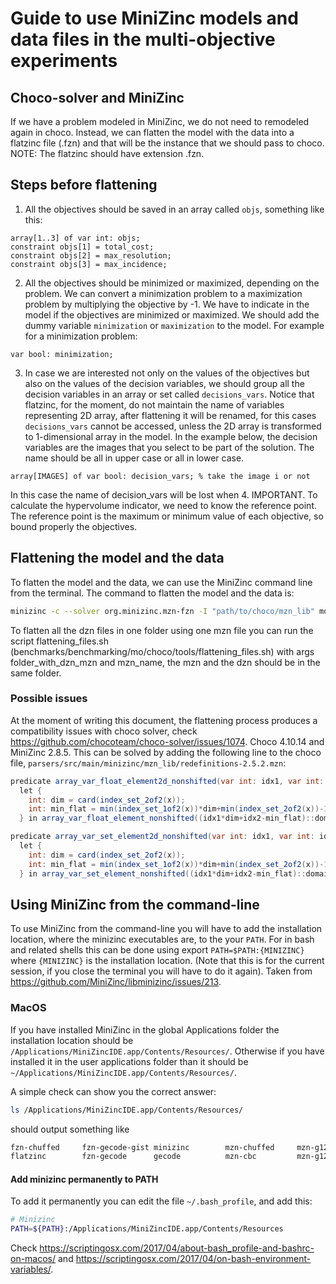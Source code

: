 # Guide to use MiniZinc models and data files in the multi-objective experiments

## Choco-solver and MiniZinc

If we have a problem modeled in MiniZinc, we do not need to remodeled again in choco. Instead, we can flatten the model
with the data into a flatzinc file (.fzn) and that will be the instance that we should pass to choco. NOTE: The flatzinc
should have extension .fzn.

## Steps before flattening

1. All the objectives should be saved in an array called `objs`, something like this:
```minizinc     
array[1..3] of var int: objs;
constraint objs[1] = total_cost;
constraint objs[2] = max_resolution;
constraint objs[3] = max_incidence;
```
2. All the objectives should be minimized or maximized, depending on the problem. We can convert a minimization problem
to a maximization problem by multiplying the objective by -1. We have to indicate in the model if the objectives are 
minimized or maximized. We should add the dummy variable ```minimization```  or ```maximization``` to the model. 
For example for a minimization problem:
```minizinc
var bool: minimization;
```
3. In case we are interested not only on the values of the objectives but also on the values of the decision variables,
we should group all the decision variables in an array or set called `decisions_vars`. Notice that flatzinc, 
for the moment, do not maintain the name of variables representing 2D array, after flattening it will be renamed, 
for this cases `decisions_vars` cannot be accessed, unless the 2D array is transformed to 1-dimensional array in the 
model. In the example below, the decision variables are the images that you select to be part of the solution. 
The name should be all in upper case or all in lower case.
```minizinc
array[IMAGES] of var bool: decision_vars; % take the image i or not
```
In this case the name of decision_vars will be lost when 
4. IMPORTANT. To calculate the hypervolume indicator, we need to know the reference point. The reference point is the 
maximum or minimum value of each objective, so bound properly the objectives.

## Flattening the model and the data

To flatten the model and the data, we can use the MiniZinc command line from the terminal. The command to flatten the model and the data is:
```bash
minizinc -c --solver org.minizinc.mzn-fzn -I "path/to/choco/mzn_lib" model_to_flatten.mzn -d data_for_model.dzn -o output_flatzinc.fzn
```
To flatten all the dzn files in one folder using one mzn file you can run the script flattening_files.sh (benchmarks/benchmarking/mo/choco/tools/flattening_files.sh) with args folder_with_dzn_mzn and mzn_name, the mzn and the dzn should be in the same folder.

### Possible issues
At the moment of writing this document, the flattening process produces a compatibility issues with choco solver, check 
https://github.com/chocoteam/choco-solver/issues/1074. Choco 4.10.14 and MiniZinc 2.8.5.
This can be solved by adding the following line to the choco file, `parsers/src/main/minizinc/mzn_lib/redefinitions-2.5.2.mzn`:
```java
predicate array_var_float_element2d_nonshifted(var int: idx1, var int: idx2, array[int,int] of var float: x, var float: c) =
  let {
    int: dim = card(index_set_2of2(x));
    int: min_flat = min(index_set_1of2(x))*dim+min(index_set_2of2(x))-1;
  } in array_var_float_element_nonshifted((idx1*dim+idx2-min_flat)::domain, array1d(x), c);

predicate array_var_set_element2d_nonshifted(var int: idx1, var int: idx2, array[int,int] of var set of int: x, var set of int: c) =
  let {
    int: dim = card(index_set_2of2(x));
    int: min_flat = min(index_set_1of2(x))*dim+min(index_set_2of2(x))-1;
  } in array_var_set_element_nonshifted((idx1*dim+idx2-min_flat)::domain, array1d(x), c);
```

## Using MiniZinc from the command-line
To use MiniZinc from the command-line you will have to add the installation location, where the minizinc executables are,
to the your ```PATH```. For in bash and related shells this can be done using export 
```PATH=$PATH:{MINIZINC}``` where ```{MINIZINC}``` is the installation location. 
(Note that this is for the current session, if you close the terminal you will have to do it again). 
Taken from https://github.com/MiniZinc/libminizinc/issues/213.

### MacOS

If you have installed MiniZinc in the global Applications folder the installation location should be
```/Applications/MiniZincIDE.app/Contents/Resources/```. Otherwise if you have installed it in the user applications 
folder than it should be ```~/Applications/MiniZincIDE.app/Contents/Resources/```.

A simple check can show you the correct answer:
```bash
ls /Applications/MiniZincIDE.app/Contents/Resources/
```
should output something like
```bash
fzn-chuffed     fzn-gecode-gist minizinc        mzn-chuffed     mzn-g12lazy     mzn-gecode      mzn2doc         mznide.icns     share           solns2out
flatzinc        fzn-gecode      gecode          mzn-cbc         mzn-g12fd       mzn-g12mip      mzn-gurobi      mzn2fzn         qt.conf         solns2dzn
```

#### Add minizinc permanently to PATH

To add it permanently you can edit the file ``~/.bash_profile``, and add this:
```bash
# Minizinc
PATH=${PATH}:/Applications/MiniZincIDE.app/Contents/Resources
```
Check https://scriptingosx.com/2017/04/about-bash_profile-and-bashrc-on-macos/
and https://scriptingosx.com/2017/04/on-bash-environment-variables/. 

